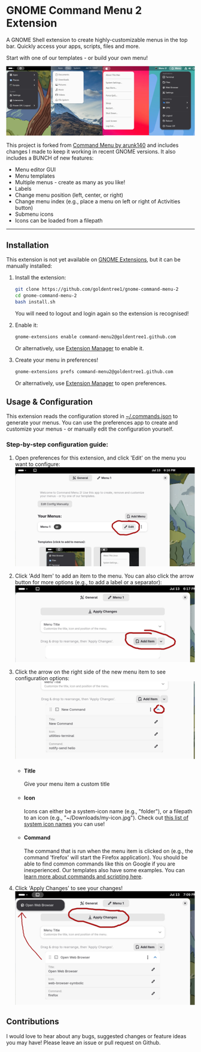 # GNOME Command Menu 2 Extension

A GNOME Shell extension to create highly-customizable menus in the top bar. Quickly access your apps, scripts, files and more.

Start with one of our templates - or build your own menu!

![Command Menu Screenshot](screenshots/examples-collage.jpg)

This project is forked from [Command Menu by arunk140](https://github.com/arunk140/gnome-command-menu) and includes changes I made to keep it working in recent GNOME versions. It also includes a BUNCH of new features:
- Menu editor GUI
- Menu templates
- Multiple menus - create as many as you like!
- Labels
- Change menu position (left, center, or right)
- Change menu index (e.g., place a menu on left or right of Activities button)
- Submenu icons
- Icons can be loaded from a filepath
---

## Installation

This extension is not yet available on [GNOME Extensions](https://extensions.gnome.org/), but it can be manually installed:

1. Install the extension:
    ```bash
    git clone https://github.com/goldentree1/gnome-command-menu-2
    cd gnome-command-menu-2
    bash install.sh 
    ```

    You will need to logout and login again so the extension is recognised!

2. Enable it:
    ```bash
    gnome-extensions enable command-menu2@goldentree1.github.com
    ```
    Or alternatively, use [Extension Manager](https://flathub.org/apps/com.mattjakeman.ExtensionManager) to enable it.

3. Create your menu in preferences!
    ```bash
    gnome-extensions prefs command-menu2@goldentree1.github.com
    ```
     Or alternatively, use [Extension Manager](https://flathub.org/apps/com.mattjakeman.ExtensionManager) to open preferences.


## Usage & Configuration
This extension reads the configuration stored in [~/.commands.json](~/.commands.json) to generate your menus. You can use the preferences app to create and customize your menus - or manually edit the configuration yourself.

### Step-by-step configuration guide:
1. Open preferences for this extension, and click 'Edit' on the menu you want to configure:
![Command Menu Screenshot](screenshots/1-editmenu.jpg)
2. Click 'Add Item' to add an item to the menu. You can also click the arrow button for more options (e.g., to add a label or a separator):
![Command Menu Screenshot](screenshots/2-additem.jpg)
3. Click the arrow on the right side of the new menu item to see configuration options:
![Command Menu Screenshot](screenshots/3-edititem.jpg)


    - #### Title
        Give your menu item a custom title
    - #### Icon
        Icons can either be a system-icon name (e.g., "folder"), or a filepath to an icon (e.g., "~/Downloads/my-icon.jpg"). Check out [this list of system icon names](https://github.com/StorageB/icons/blob/main/GNOME48Adwaita/icons.md) you can use!
    - #### Command
        The command that is run when the menu item is clicked on (e.g., the command 'firefox' will start the Firefox application). You should be able to find common commands like this on Google if you are inexperienced. Our templates also have some examples. You can [learn more about commands and scripting here](https://www.freecodecamp.org/news/bash-scripting-tutorial-linux-shell-script-and-command-line-for-beginners/).

5. Click 'Apply Changes' to see your changes!
![Command Menu Screenshot](screenshots/4-done.jpg)


## Contributions
I would love to hear about any bugs, suggested changes or feature ideas you may have! Please leave an issue or pull request on Github.
